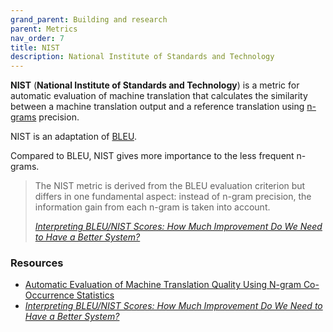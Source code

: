 ```yaml
---
grand_parent: Building and research
parent: Metrics
nav_order: 7
title: NIST
description: National Institute of Standards and Technology
---
```


**NIST** (**National Institute of Standards and Technology**)  is a metric for automatic evaluation of machine translation that calculates the similarity between a machine translation output and a reference translation using [n-grams](../../concepts/n-gram.md) precision.

NIST is an adaptation of [BLEU](bleu.md).

Compared to BLEU, NIST gives more importance to the less frequent n-grams.

> The NIST metric is derived from the BLEU evaluation criterion but differs in one fundamental aspect: instead of n-gram precision, the information gain from each n-gram is taken into account.
>
> [*Interpreting BLEU/NIST Scores: How Much Improvement Do We Need to Have a Better System?*](#resources)

### Resources

- [Automatic Evaluation of Machine Translation Quality Using N-gram Co-Occurrence Statistics](https://aclanthology.org/www.mt-archive.info/HLT-2002-Doddington.pdf)
- [*Interpreting BLEU/NIST Scores: How Much Improvement Do We Need to Have a Better System?*](https://aclanthology.org/www.mt-archive.info/LREC-2004-Zhang.pdf)
